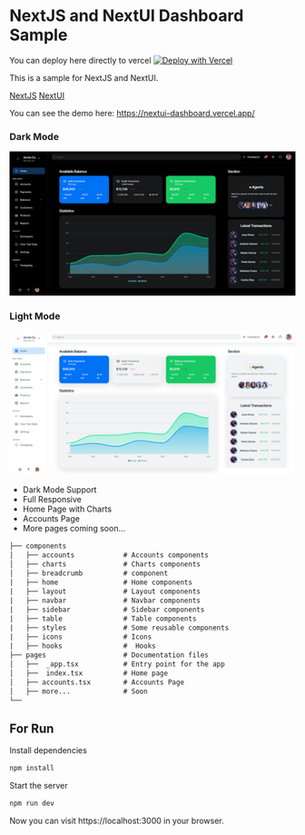 # NextJS and NextUI Dashboard Sample

You can deploy here directly to vercel [![Deploy with Vercel](https://vercel.com/button)](https://vercel.com/import/project?template=https://github.com/chris-trapstar/nextui-dashboard)

This is a sample for NextJS and NextUI.

[NextJS](https://nextjs.org/)
[NextUI](https://nextui.org/)

You can see the demo here: https://nextui-dashboard.vercel.app/

### Dark Mode

![Dashboard Dark Mode](./public/dark.png)

### Light Mode

![Dashboard Light Mode](./public/light.png)

- Dark Mode Support
- Full Responsive
- Home Page with Charts
- Accounts Page
- More pages coming soon...

```
├── components
│   ├── accounts            # Accounts components
│   ├── charts              # Charts components
│   ├── breadcrumb          # component
|   ├── home                # Home components
|   ├── layout              # Layout components
|   ├── navbar              # Navbar components
|   ├── sidebar             # Sidebar components
|   ├── table               # Table components
|   ├── styles              # Some reusable components
|   ├── icons               # Icons
|   ├── hooks               #  Hooks
├── pages                   # Documentation files
│   ├──  _app.tsx           # Entry point for the app
│   ├──  index.tsx          # Home page
│   ├── accounts.tsx        # Accounts Page
│   ├── more...             # Soon
└──

```

## For Run

Install dependencies

```bash
npm install
```

Start the server

```bash
npm run dev
```

Now you can visit https://localhost:3000 in your browser.
